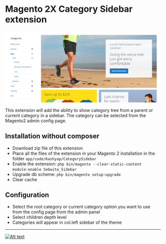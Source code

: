 # Magento 2X Category Sidebar extension
![Alt text](header.png?raw=true "Magento2 Category sidebar")

This extension will add the ability to show category tree from a parent or current category in a sidebar. The category can be selected from the Magento2 admin config page.

## Installation without composer
* Download zip file of this extension
* Place all the files of the extension in your Magento 2 installation in the folder `app/code/Kashyap/CategorySidebar`
* Enable the extension: `php bin/magento --clear-static-content module:enable Sebwite_Sidebar`
* Upgrade db scheme: `php bin/magento setup:upgrade`
* Clear cache

## Configuration
* Select the root category or current category option you want to use from the config page from the admin panel
* Select children depth level
* Categories will appear in col.left sidebar of the theme

---
[![Alt text](https://www.kashyapsoftware.com/pub/media/logo/stores/1/ks_logo.png "kashyapsoftware.com")](https://www.kashyapsoftware.com/)
